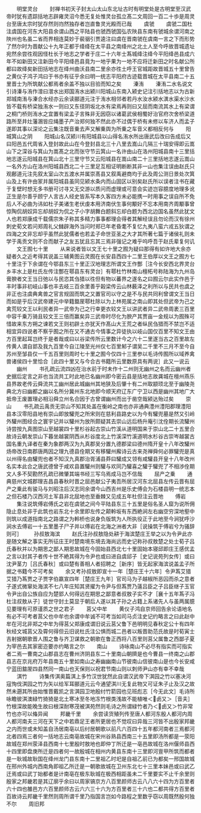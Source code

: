 <!-- { "loadSidebar": true } -->
　　明堂灵台
　　封禅书初天子封太山太山东北址古时有明堂处是古明堂至汉武帝时犹有遗踪括地志辟雍灵沼今悉无复处惟灵台孤立髙二文周回一百二十歩是周灵台至唐太宗时犹存然则岿然独存者岂直鲁灵光殿而已哉
　　虞虢
　　虞虢二国杜注虞国在河东大阳县余谓山西之平陆县也虢西虢国弘农陜县东南有虢城余谓河南之陜州也名虽二省而界相连莫妙于裴骃引贾逵注曰虞在晋南虢在虞南一言之下而形势了然尔时为晋献公十九年正都于绛绛在太平县之南绛州之北土人至今呼故晋城遗址宛然余尝徃观因怪杜长于地志之学者于庄二十六年士蒍城绛注绛今平阳绛邑县成六年不如新田又注新田今平阳绛邑县竟为一地乎果为一地不应将迁新田之时名献公所都曰故绛矣新田括地志在绛州曲沃县南二里余亦徃土呼王官城距故晋城五十里曾告之黄仪子鸿子鸿曰于书亦有征乎余曰明一统志平阳府古迹载晋城在太平县南二十五里晋士为所筑献公都焉者余盖不独以目验而知之矣
　　溱洧
　　溱洧二水名说文引诗溱与洧作潧曰潧水出郑国洧水出颍川阳城山东南入颍史记注引括地志以为古新郑城南洧与溱合水经亦云余读郦道元注于洧水相邻者若丹水汝水颍水潩水渠水沙水皆不载有桥梁独洧水一则曰又东径阴坂北水有梁焉再则曰又屈而南流其水上有梁谓之桐门桥则洧水之宜置有梁孟子言殊非无因窃以诸葛武侯相蜀好治官府次舍桥梁道路所至井灶藩溷皆应绳墨子产治郑何独不然此亦不过偶于桥有未修以车济人而孟子遂即其事以深论之云集注既音乗去声又解乗舆为所乗之车音义都相反何与
　　阳城箕山之阴
　　阳城山名汉颍川有阳城县以山得名洧水所出唐武后改曰告成后又曰阳邑五代周省入登封故此山在今登封县北三十八里去嵩山几隔三十瑞安得即云嵩山下之深谷与箕山为嵩髙之北而张守节云箕山一名许由山在洛州阳城县南十三里括地志遂云阳城县在箕山北十三里守节又云阳城县在嵩山南二十三里括地志遂云嵩山一名外方山在洛州阳城县西北二十三里足互相证明断断其非一山也集注误由赵氏只观鄜道元注先叙太室山次五渡水并属崇髙县又叙禹避商均于此及周公测日景处次箕山及上有许由冡并属阳城县虽同见颍水条内而山固区以别矣赵氏所以误者注书在藏于复壁时想无多书册可讨寻又无交游以质问而虚理或可意会实迹岂容臆度地理多讹正生是尔善乎顾宁人言古人经史皆系写本久客四方未必能携一时用事之误自所不免后人不必曲为讳如杜子美诸生老伏虔本用济南伏生事何颙好不忘本用南齐周颙事曾惊陶侃胡奴异忘却胡奴为侃之子小字胡舞白题斜忘却白题为西北边国名虽然此犹文人也若郑康成千载儒宗朱子称其多精力事事都理会得者其解经误且勿论而汉有徐州刺史荀文若问郑周礼父雠辟海外当问时郑已年老昏耄不复忆九夷八蛮六戎五狄谓之四海之文非忘却乎虽然此犹儒者也若孟子命世亚圣之大才其所著七篇于诸侯礼则未学于禹贡文则不合而献子之友五犹且忘其三焉非强记之难乎呜呼吾于赵氏辈复何讥
　　文王囿七十里
　　从来说者皆以文王七十里之囿为疑曰那得有如许地大余亦疑者久之近考得其说盖三辅黄图云灵囿在长安县西四十二里王伯厚以文王之囿方七十里注于下余谓在今鄂县东三十里正汉地理志所谓文王作酆［注今长安西北界灵台乡丰水上是杜氏左传注酆在鄠县东有灵台］有鄠杜竹林南山檀柘号称陆海为九州岛膏腴者文王当日弛以与民恣其刍猎以徃但有物以蕃界之遂名之曰囿云尔此实作邑于丰时事非初岐山事也丰去岐三百余里善乎榖梁传云山林薮泽之利所以与民共也虞之非正也注虞典禽兽之官言规固而筑之又置官司以守之是不与民共同利曾谓文王当日而如是乎后汉武帝建元中举籍盩厔鄠杜除以为上林苑属之南山即其处但武帝为己之禽荒较文王以利民者异一武帝为己之行幸更衣较文王以讲武者异二武帝周袤三百里中容千乗万骑且较文王三倍而赢矣异三武帝时尽化为腴产其贾亩一金规以为囿殊可惜故来东方朔之谏若文王则初辟土亦犹天作髙山大王荒之者纵民刍猎而不禁岂不适相宜异四说者不察乎囿之所在又不通古今情事之异徒执以岐山国仅百里不知文王由方百里起耳岂终于是者哉或曰以谷梁传所云里数计今之六十二里遂当古之百里故左传黄人谓自郢及我九百里今自江陵至光州仅七百里邾子谓吴二千里不三月不至今自苏州至邹县仅一千五百里则周时七十里之囿今仅四十三里参以毛诗传囿所以域养禽兽诸侯四十里恰合［此四十里又与今合古书籍所云里数原具有两说］此又一说云
　　幽州
　　书孔疏云流四凶在治水前于时未作十二州则无幽州之名而云幽州者史据后定言之非也当流共工时此地已名幽州即今密云县是括地志故龚城在檀州燕乐县界故老传云舜流共工幽州居此城幽州其地狭及后肇十有二州取颛顼北至于幽陵尧典北方曰幽都之幽以名所分冀州东北地即今顺天府辽东广宁卫以西是幽州其地广大抵帝王废置理必相沿舜立州名合因于古曾谓幽州而出于凿空哉颍达殆过矣
　　崇山
　　书孔疏云禹贡无崇山不知其处盖在衡岭之南也亦非通典澧州澧阳郡理澧阳县本汉零阳县地有崇山即放驩兜之所宋则在慈利县路史以为今有驩兜墓是然又引岭外驩州图经合之寰宇记并以驩州为放所颇疑其去崇山远后杨升庵引沈佺期长流驩州诗尝按九真图崇山至越裳四十里杉谷起古崇山竹溪从道明国来于崇山北二十五里合故诗云朝发崇山下暮坐越裳阴西从杉谷度北上竹溪深竹溪道明水杉谷古崇岑越裳古国名重九译者在秦为象郡两汉为九真郡吴分置九德郡梁曰德州隋开皇十八年改驩州炀帝改日南郡唐两因之理九德县佺期又有移驩州廨诗云古来尧禅舜何必罪驩兜是真以州得名由驩兜也者不知汉九真郡治胥浦县莽曰驩成又领有咸驩县开皇十八年改州名实本此合之唐武德曾于咸欢县置驩州则驩与欢同乃驩喜之驩于驩兜了不相渉佺期文人多不契勘然孔疏已微肇其端书经三写乌焉成马岂不信哉
　　屈产之乗
　　通典慈州文城郡理吉昌县春秋时晋之屈邑献公子夷吾所居汉河东北屈县左传云晋有屈产之乗此有骏马与刘昭注后汉志同余谓今山西吉州是乐史傅会为石楼县明一统志本之但石楼乃汉西河土军县非北屈地也至垂棘又见成五年杜但注云晋地
　　傅岩
　　集注说筑傅岩傅氏之岩在虞虢之间今平陆县东三十五里是俗名圣人窟为说所佣隐止息处非于此筑也岩东北十余里即左传之颠軨坂有东西絶涧左右幽空穷深地壑中则筑以成道指南北之路谓之为軨桥也说身负版筑为人所执役正于此地至今涧犹呼沙涧水去傅岩一十五里墨子尸子并以傅岩在北海之洲者大非［说操筑于傅岩兮为骚辞则可］
　　孙叔敖海滨
　　赵氏注孙叔敖隐处耕于海滨楚庄王举之以为令尹此亦是随文解之事实无所征庄王时楚南境东境去海尚远而史记称孙叔敖楚之处士荀子吕氏春秋并以为期思之鄙人期思故城在今固始县西北七十里固始本寝邱即庄王感优孟之言以封其子者传十世不絶其得为令尹也或曰进自虞邱子［史记说苑列女传］或曰沈尹茎力［吕氏春秋］或曰楚有善相人者招聘之［新序］皆无起家海滨说盖孟子所据之书籍今不可考矣
　　余又考孙叔敖即宣十一年［楚庄王十六年］令尹蒍艾猎艾猎乃蒍贾之子贾字伯嬴宣四年［楚庄王九年］官司马为子越椒所恶囚而杀之意者子遂式微窜处海滨不七八年庄知其贤擢为令尹与但蒍贾乃薳吕臣之子吕臣继子玉官令尹出自公族自应为楚郢人何得远在期思之鄙意者叔敖子实不才［襄十五年蒍子冯杜注叔敖从子］徒世守封土莫显于朝后人遂以其子孙之占籍上系诸先人与虽两属臆见要理有可原谨质之世之君子
　　莒父中牟
　　黄仪子鸿自京师回告余论语地名有必不可考者莒父也中牟也余谓中牟诚不可考当如司马贞注史记约略言之曰此赵中牟在河北非郑之中牟为得莒父郑康成谓旧说云莒父鲁下邑明明见春秋定公十有四年秋经文城莒父及霄何得但云旧说杜氏注公惧而城二邑者以叛晋助范氏故是时荀寅士吉射据朝歌晋人围之鲁与齐卫谋救之朝歌在鲁正西将八百里则莒父属鲁之西鄙子夏为宰邑去其家密迩要亦约略言之尔
　　南山
　　诗咏南山不必尽有指实而可指实者二焉一曹南之山郡县志在曹州济阴县东二十里南山朝隮是也今曹县一终南之山郡县志在京兆府万年县南五十里如南山之寿幽幽南山节彼南山信彼南山是也今长安咸宁蓝田盩厔四县然同一南山也天保则以祝君节南山则以刺师尹山亦有幸不幸哉
　　淇竹
　　诗集传淇奥篇淇上多竹汉世犹然此自谓汉武帝下淇园之竹以塞决河寇恂伐淇园之竹为矢以给军耳郦道元云今通望淇川无复此物又可证朱子止及汉之故然未遡其所由始惟晋戴凯之言淇园卫地殷纣竹箭园也见班彪志［今无此文］毛诗所咏瞻彼淇澳緑竹猗猗是北土寒冰至冬地冻竹根类浅故不能植唯＜卥又＞［音夫］竹根深故能晚生故曰根深耐寒茂被淇苑然则毛诗之所谓緑竹者乃＜卥又＞竹非常竹也亦可以偹异闻
　　邦畿千里
　　余尝读货殖列传至唐人都河东殷人都河内周人都河南夫三河在天下之中若鼎足王者所更居也不觉叹曰异哉三河皆不出殷家邦畿之内而世或未知盖自汤居南亳以后纣居朝歌以前凡六百四十五年都河南者三焉都河北者四焉三者何一括地志云南亳故城在宋州谷熟县西南三十五里即汤所都是一荥阳故城在郑州荥泽县西南十七里殷时敖地也即仲丁所迁是一亳邑故城在洛州偃师县西十四里即盘庚所迁是四者何一故殷城在相州内黄县东南十三里即河亶甲所筑而都者是一耿城故耿国在绛州龙门县东南十二里祖乙时圯是自祖乙前已为都矣一邢国故城在邢州外城内西南角即祖乙所迁是一朝歌故城在卫州东北七十三里本妹邑或曰武乙迁焉或曰武丁始都者是计南亳在极东耿城在极西相距虽未二千里要实不止千余里则殷家之邦畿若是其辽廓乎余曰以周家镐京方八百里颜师古云八八六十四为方百里者六十四也雒邑方六百里颜师古云六六三十六为方百里者三十六也二都共得方百里者百故诗云邦畿千里然则周所谓千里乃指国言岂如今路程之里数乎窃以周既然殷何独不尔
　　周旧邦
